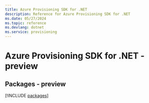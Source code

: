 ```yaml
---
title: Azure Provisioning SDK for .NET
description: Reference for Azure Provisioning SDK for .NET
ms.date: 05/27/2024
ms.topic: reference
ms.devlang: dotnet
ms.service: provisioning
---
```

# Azure Provisioning SDK for .NET - preview
## Packages - preview
[!INCLUDE [packages](provisioning-index.md)]